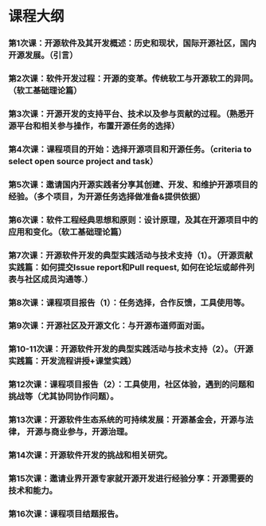 # 课程大纲

### 第1次课：开源软件及其开发概述：历史和现状，国际开源社区，国内开源发展。（引言）

### 第2次课：软件开发过程：开源的变革。传统软工与开源软工的异同。（软工基础理论篇）

### 第3次课：开源开发的支持平台、技术以及参与贡献的过程。（熟悉开源平台和相关参与操作，布置开源任务的选择）

### 第4次课：课程项目的开始：选择开源项目和开源任务。（criteria to select open source project and task）

### 第5次课：邀请国内开源实践者分享其创建、开发、和维护开源项目的经验。（多个项目，为开源任务选择做准备&提供依据）

### 第6次课：软件工程经典思想和原则：设计原理，及其在开源项目中的应用和变化。（软工基础理论篇）

### 第7次课：开源软件开发的典型实践活动与技术支持（1）。（开源贡献实践篇：如何提交Issue report和Pull request, 如何在论坛或邮件列表与社区成员沟通等.）

### 第8次课：课程项目报告（1）：任务选择，合作反馈，工具使用等。

### 第9次课：开源社区及开源文化：与开源布道师面对面。

### 第10-11次课：开源软件开发的典型实践活动与技术支持（2）。（开源实践篇：开发流程讲授+课堂实践）

### 第12次课：课程项目报告（2）：工具使用，社区体验，遇到的问题和挑战等（尤其协同协作问题）。

### 第13次课：开源软件生态系统的可持续发展：开源基金会，开源与法律， 开源与商业参与，开源治理。

### 第14次课：开源软件开发的挑战和相关研究。

### 第15次课：邀请业界开源专家就开源开发进行经验分享：开源需要的技术和能力。 

### 第16次课：课程项目结题报告。
